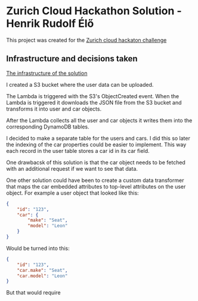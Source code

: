 # Zurich Cloud Hackathon Solution - Henrik Rudolf Élő
This project was created for the [Zurich cloud hackaton challenge](https://nuwe.io/dev/competitions/zurich-cloud-hackathon/online-preselection-cloud-challenge) 

## Infrastructure and decisions taken
[The infrastructure of the solution](docs/infrastructure.png)

I created a S3 bucket where the user data can be uploaded. 

The Lambda is triggered with the S3's ObjectCreated event. 
When the Lambda is triggered it downloads the JSON file from the S3 bucket and transforms it into user and car objects. 

After the Lambda collects all the user and car objects it writes them into the corresponding DynamoDB tables.

I decided to make a separate table for the users and cars. I did this so later the indexing of the car properties could be easier to implement. This way each record in the user table stores a car id in its car field. 

One drawbacsk of this solution is that the car object needs to be fetched with an additional request if we want to see that data. 

One other solution could have been to create a custom data transformer that maps the car embedded attributes to top-level attributes on the user object.
For example a user object that looked like this:
```json
{
    "id": "123",
    "car": {
        "make": "Seat",
        "model": "Leon"
    }
}
```
Would be turned into this: 
```json
{
    "id": "123",
    "car.make": "Seat",
    "car.model": "Leon"
}
```
But that would require 